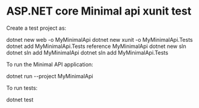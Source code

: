 # ASP.NET core Minimal api xunit test #
 
 
Create a test project as:

  dotnet new web -o MyMinimalApi
  dotnet new xunit -o MyMinimalApi.Tests
  dotnet add MyMinimalApi.Tests reference MyMinimalApi
  dotnet new sln
  dotnet sln add MyMinimalApi
  dotnet sln add MyMinimalApi.Tests


To run the Minimal API application:

  dotnet run --project MyMinimalApi

To run tests:
 
  dotnet test
